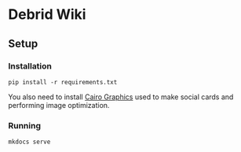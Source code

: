 # Debrid Wiki

## Setup

### Installation

```
pip install -r requirements.txt
```

You also need to install [Cairo Graphics](https://squidfunk.github.io/mkdocs-material/plugins/requirements/image-processing/#cairo-graphics) used to make social cards and performing image optimization.

### Running

```
mkdocs serve
```
